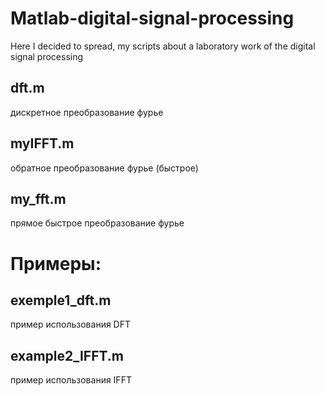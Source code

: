 # Matlab-digital-signal-processing
Here I decided to spread, my scripts about a laboratory work of the digital signal processing
## dft.m 
дискретное преобразование фурье 
## myIFFT.m
обратное преобразование фурье (быстрое)
## my_fft.m
прямое быстрое преобразование фурье

# Примеры:
## exemple1_dft.m
пример использования DFT
## example2_IFFT.m
пример использования IFFT

